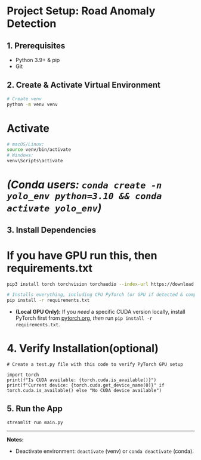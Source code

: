 # Project Setup: Road Anomaly Detection

## 1. Prerequisites

*   Python 3.9+ & pip
*   Git


## 2. Create & Activate Virtual Environment

```bash
# Create venv
python -m venv venv

```
# Activate

```bash
# macOS/Linux:
source venv/bin/activate
# Windows:     
venv\Scripts\activate

```

# *(Conda users: `conda create -n yolo_env python=3.10 && conda activate yolo_env`)*

## 3. Install Dependencies

# If you have GPU run this, then requirements.txt

```bash
pip3 install torch torchvision torchaudio --index-url https://download.pytorch.org/whl/cu128
```

```bash
# Installs everything, including CPU PyTorch (or GPU if detected & compatible)
pip install -r requirements.txt
```

*   **(Local GPU Only):** If you *need* a specific CUDA version locally, install PyTorch first from [pytorch.org](https://pytorch.org/get-started/locally/), *then* run `pip install -r requirements.txt`.

# 4. Verify Installation(optional)
```code
# Create a test.py file with this code to verify PyTorch GPU setup

import torch
print(f"Is CUDA available: {torch.cuda.is_available()}")
print(f"Current device: {torch.cuda.get_device_name(0)}" if torch.cuda.is_available() else "No CUDA device available")

```
## 5. Run the App

```bash
streamlit run main.py 
```

---

**Notes:**

*   Deactivate environment: `deactivate` (venv) or `conda deactivate` (conda).